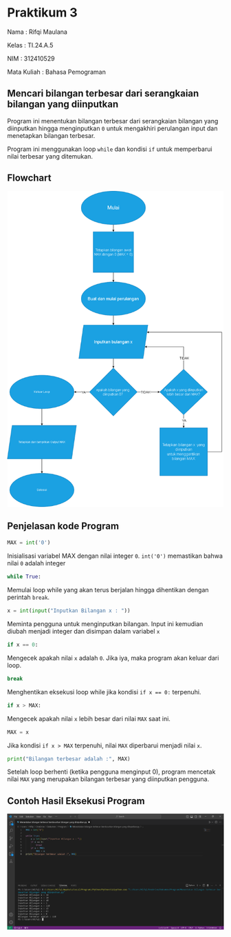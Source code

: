 # Praktikum 3 

Nama : Rifqi Maulana

Kelas : TI.24.A.5

NIM : 312410529

Mata Kuliah : Bahasa Pemograman


## Mencari bilangan terbesar dari serangkaian bilangan yang diinputkan
Program ini menentukan bilangan terbesar dari serangkaian bilangan yang diinputkan hingga menginputkan `0` untuk mengakhiri perulangan input dan menetapkan bilangan terbesar. 

Program ini menggunakan loop `while` dan kondisi `if` untuk memperbarui nilai terbesar yang ditemukan.

## Flowchart 
![Foto](https://github.com/Shikilukeki/Foto/blob/main/Flowchart%20bilangan%20terbesar%20yang%20diinputkan.png?raw=true)

## Penjelasan kode Program

```python
MAX = int('0')
```
Inisialisasi variabel MAX dengan nilai integer `0`. `int('0')` memastikan bahwa nilai `0` adalah integer

```python
while True:
```
Memulai loop while yang akan terus berjalan hingga dihentikan dengan perintah `break`.

```python
x = int(input("Inputkan Bilangan x : "))
```
Meminta pengguna untuk menginputkan bilangan. Input ini kemudian diubah menjadi integer dan disimpan dalam variabel `x`

```python
if x == 0:
```
Mengecek apakah nilai `x` adalah `0`. Jika iya, maka program akan keluar dari loop.

```python
break
```
Menghentikan eksekusi loop while jika kondisi `if x == 0:` terpenuhi.

```python
if x > MAX:
```
Mengecek apakah nilai `x` lebih besar dari nilai `MAX` saat ini.

```python
MAX = x
```
Jika kondisi `if x > MAX` terpenuhi, nilai `MAX` diperbarui menjadi nilai `x`.

```python
print("Bilangan terbesar adalah :", MAX)
```
Setelah loop berhenti (ketika pengguna menginput 0), program mencetak nilai `MAX` yang merupakan bilangan terbesar yang diinputkan pengguna.


## Contoh Hasil Eksekusi Program
![Foto](https://github.com/Shikilukeki/Foto/blob/main/%E2%97%8F%20Menentukan%20bilangan%20terbesar%20berdasarkan%20bilangan%20yang%20diinputkan.py%20-%20Visual%20Studio%20Code%2021_10_2024%2015_53_57.png?raw=true)
